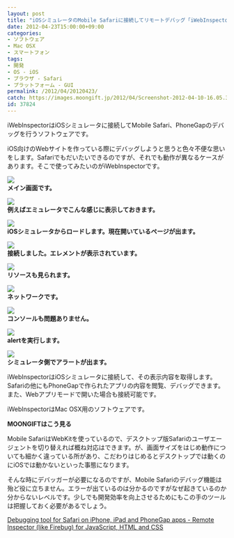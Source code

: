 ```yaml
---
layout: post
title: "iOSシミュレータのMobile Safariに接続してリモートデバッグ「iWebInspector」"
date: 2012-04-23T15:00:00+09:00
categories:
- ソフトウェア
- Mac OSX
- スマートフォン
tags: 
- 開発
- OS - iOS
- ブラウザ - Safari
- プラットフォーム - GUI
permalink: /2012/04/20120423/
catch: https://images.moongift.jp/2012/04/Screenshot-2012-04-10-16.05.34_thumb.png
id: 37824
---
```

iWebInspectorはiOSシミュレータに接続してMobile Safari、PhoneGapのデバッグを行うソフトウェアです。

  

iOS向けのWebサイトを作っている際にデバッグしようと思うと色々不便な思いをします。Safariでもだいたいできるのですが、それでも動作が異なるケースがあります。そこで使ってみたいのがiWebInspectorです。

  

[![](https://images.moongift.jp/2012/04/Screenshot-2012-04-10-16.02.42_thumb.png)](https://images.moongift.jp/2012/04/Screenshot-2012-04-10-16.02.42.png)  
**メイン画面です。**

  

[![](https://images.moongift.jp/2012/04/Screenshot-2012-04-10-16.03.15_thumb.png)](https://images.moongift.jp/2012/04/Screenshot-2012-04-10-16.03.15.png)  
**例えばエミュレータでこんな感じに表示しておきます。**

  

[![](https://images.moongift.jp/2012/04/Screenshot-2012-04-10-16.05.04_thumb.png)](https://images.moongift.jp/2012/04/Screenshot-2012-04-10-16.05.04.png)  
**iOSシミュレータからロードします。現在開いているページが出ます。**

  

[![](https://images.moongift.jp/2012/04/Screenshot-2012-04-10-16.05.09_thumb.png)](https://images.moongift.jp/2012/04/Screenshot-2012-04-10-16.05.09.png)  
**接続しました。エレメントが表示されています。**

  

[![](https://images.moongift.jp/2012/04/Screenshot-2012-04-10-16.05.34_thumb.png)](https://images.moongift.jp/2012/04/Screenshot-2012-04-10-16.05.34.png)  
**リソースも見られます。**

  

[![](https://images.moongift.jp/2012/04/Screenshot-2012-04-10-16.05.51_thumb.png)](https://images.moongift.jp/2012/04/Screenshot-2012-04-10-16.05.51.png)  
**ネットワークです。**

  

[![](https://images.moongift.jp/2012/04/Screenshot-2012-04-10-16.06.24_thumb.png)](https://images.moongift.jp/2012/04/Screenshot-2012-04-10-16.06.24.png)  
**コンソールも問題ありません。**

  

[![](https://images.moongift.jp/2012/04/Screenshot-2012-04-10-16.06.34_thumb.png)](https://images.moongift.jp/2012/04/Screenshot-2012-04-10-16.06.34.png)  
**alertを実行します。**

  

[![](https://images.moongift.jp/2012/04/Screenshot-2012-04-10-16.06.36_thumb.png)](https://images.moongift.jp/2012/04/Screenshot-2012-04-10-16.06.36.png)  
**シミュレータ側でアラートが出ます。**

  

iWebInspectorはiOSシミュレータに接続して、その表示内容を取得します。Safariの他にもPhoneGapで作られたアプリの内容を閲覧、デバッグできます。また、Webアプリモードで開いた場合も接続可能です。

  

iWebInspectorはMac OSX用のソフトウェアです。

  
  
  

**MOONGIFTはこう見る**

  

Mobile SafariはWebKitを使っているので、デスクトップ版Safariのユーザエージェントを切り替えれば概ね対応はできます。が、画面サイズをはじめ動作についても細かく違っている所があり、こだわりはじめるとデスクトップでは動くのにiOSでは動かないといった事態になります。

  

そんな時にデバッガーが必要になるのですが、Mobile Safariのデバッグ機能は殆ど役に立ちません。エラーが出ているのは分かるのですがなぜ起きているのか分からないレベルです。少しでも開発効率を向上させるためにもこの手のツールは把握しておく必要があるでしょう。

  

[Debugging tool for Safari on iPhone, iPad and PhoneGap apps - Remote Inspector (like Firebug) for JavaScript, HTML and CSS](http://www.iwebinspector.com/)

